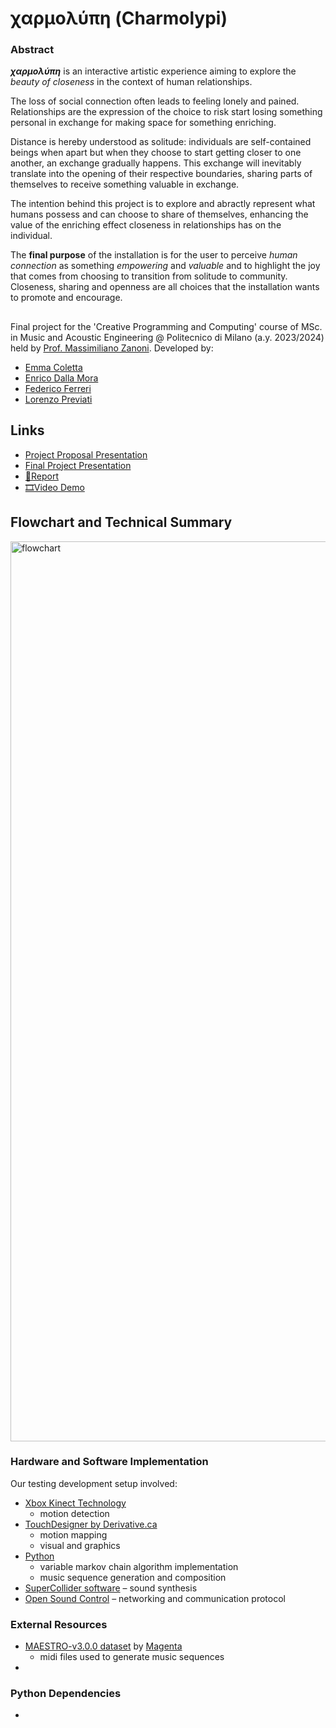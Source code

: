 # χαρμολύπη (Charmolypi)
### Abstract
***χαρμολύπη*** is an interactive artistic experience aiming to explore the *beauty of closeness* in the context of human relationships. 

The loss of social connection often leads to feeling lonely and pained. Relationships are the expression of the choice to risk start losing something personal in exchange for making space for something enriching. 

Distance is hereby understood as solitude: individuals are self-contained beings when apart but when they choose to start getting closer to one another, an exchange gradually happens. This exchange will inevitably translate into the opening of their respective boundaries, sharing parts of themselves to receive something valuable in exchange. 

The intention behind this project is to explore and abractly represent what humans possess and can choose to share of themselves, enhancing the value of the enriching effect closeness in relationships has on the individual. 

The **final purpose** of the installation is for the user to perceive *human connection* as something *empowering* and *valuable* and to highlight the joy that comes from choosing to transition from solitude to community. Closeness, sharing and openness are all choices that the installation wants to promote and encourage. 

##  
Final project for the 'Creative Programming and Computing' course of MSc. in Music and Acoustic Engineering @ Politecnico di Milano (a.y. 2023/2024) held by [Prof. Massimiliano Zanoni](http://www.massimilianozanoni.it). Developed by:

- [Emma Coletta](https://github.com/emmaclt)
- [Enrico Dalla Mora](https://github.com/EnricoDallaMora)
- [Federico Ferreri](https://github.com/federicoalferreri)
- [Lorenzo Previati](https://github.com/LorenzoPreviati22)

## Links
- [Project Proposal Presentation]()
- [Final Project Presentation]()
- [📄Report]()
- [🎞️Video Demo]()

## Flowchart and Technical Summary

<img width="1440" alt="flowchart" src="https://github.com/emmaclt/CPAC-23-24-GROUP-7-draft1/assets/115798271/20c40775-68e2-4a11-92a1-da18a91f88d8">

### Hardware and Software Implementation

Our testing development setup involved:
- [Xbox Kinect Technology](https://en.wikipedia.org/wiki/Kinect)
  - motion detection 
- [TouchDesigner by Derivative.ca](https://derivative.ca)
  - motion mapping
  - visual and graphics
- [Python](https://www.python.org/downloads/)
  - variable markov chain algorithm implementation
  - music sequence generation and composition
- [SuperCollider software](https://supercollider.github.io)
  – sound synthesis
- [Open Sound Control](https://opensoundcontrol.stanford.edu/index.html)
  – networking and communication protocol

### External Resources
- [MAESTRO-v3.0.0 dataset](https://magenta.tensorflow.org/datasets/maestro#v300) by [Magenta](https://github.com/magenta/magenta)
  - midi files used to generate music sequences
- []()
### Python Dependencies 
- 

